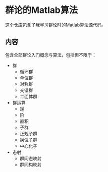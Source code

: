 # 群论的Matlab算法

这个仓库包含了我学习群论时的Matlab算法源代码。

## 内容

包含全部群论入门概念与算法，包括但不限于：

- 群
  - 循环群
  - 单位群
  - 对称群
  - 交错群
  - 二面体群
- 群运算
  - 逆
  - 阶
  - 直积
  - 子群
  - 正规子群
  - 换位子群
  - 中心化子
- 态射
  - 群同态映射
  - 群同构映射
